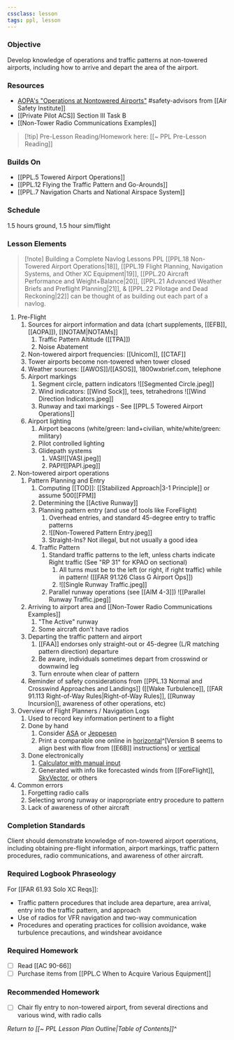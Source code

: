 ```yaml
---
cssclass: lesson
tags: ppl, lesson
---
```

### Objective
Develop knowledge of operations and traffic patterns at non-towered airports, including how to arrive and depart the area of the airport.

### Resources
- [AOPA's "Operations at Nontowered Airports"](https://www.aopa.org/-/media/files/aopa/home/pilot-resources/asi/safety-advisors/sa08.pdf) #safety-advisors from [[Air Safety Institute]]
- [[Private Pilot ACS]] Section III Task B
- [[Non-Tower Radio Communications Examples]]

> [!tip] Pre-Lesson Reading/Homework here: [[~ PPL Pre-Lesson Reading]]

### Builds On
- [[PPL.5 Towered Airport Operations]]
- [[PPL.12 Flying the Traffic Pattern and Go-Arounds]]
- [[PPL.7 Navigation Charts and National Airspace System]]

### Schedule
1.5 hours ground, 1.5 hour sim/flight

### Lesson Elements
> [!note] Building a Complete Navlog
> Lessons PPL [[PPL.18 Non-Towered Airport Operations|18]], [[PPL.19 Flight Planning, Navigation Systems, and Other XC Equipment|19]], [[PPL.20 Aircraft Performance and Weight+Balance|20]], [[PPL.21 Advanced Weather Briefs and Preflight Planning|21]], & [[PPL.22 Pilotage and Dead Reckoning|22]] can be thought of as building out each part of a navlog.
> 
> 

1. Pre-Flight
	1. Sources for airport information and data (chart supplements, [[EFB]], [[AOPA]]), [[NOTAM|NOTAMs]]
		1. Traffic Pattern Altitude ([[TPA]])
		2. Noise Abatement
	2. Non-towered airport frequencies: [[Unicom]], [[CTAF]]
	3. Tower airports become non-towered when tower closed
	4. Weather sources: [[AWOS]]/[[ASOS]], 1800wxbrief.com, telephone
	5. Airport markings
		1. Segment circle, pattern indicators ![[Segmented Circle.jpeg]]
		3. Wind indicators: [[Wind Sock]], tees, tetrahedrons ![[Wind Direction Indicators.jpeg]]
		4. Runway and taxi markings - See [[PPL.5 Towered Airport Operations]]
	6. Airport lighting
		1. Airport beacons (white/green: land+civilian, white/white/green: military)
		3. Pilot controlled lighting
		4. Glidepath systems 
			1. VASI![[VASI.jpeg]]
			2. PAPI![[PAPI.jpeg]]
2. Non-towered airport operations
	1. Pattern Planning and Entry
		1. Computing [[TOD]]: [[Stabilized Approach|3-1 Principle]] or assume 500[[FPM]]
		2. Determining the [[Active Runway]]
		3. Planning pattern entry (and use of tools like ForeFlight)
			1. Overhead entries, and standard 45-degree entry to traffic patterns
			2.  ![[Non-Towered Pattern Entry.jpeg]]
			3. Straight-Ins? Not illegal, but not usually a good idea
		4. Traffic Pattern
			1. Standard traffic patterns to the left, unless charts indicate Right traffic (See "RP 31" for KPAO on sectional)
				1. All turns must be to the left (or right, if right traffic) while in pattern! ([[FAR 91.126 Class G Airport Ops]])
				2. ![[Single Runway Traffic.jpeg]]
			2. Parallel runway operations (see [[AIM 4-3]]) ![[Parallel Runway Traffic.jpeg]]
	3. Arriving to airport area and [[Non-Tower Radio Communications Examples]]
		1. "The Active" runway
		2. Some aircraft don't have radios
	4. Departing the traffic pattern and airport
		1. [[FAA]] endorses only straight-out or 45-degree (L/R matching pattern direction) departure
		2. Be aware, individuals sometimes depart from crosswind or downwind leg
		3. Turn enroute when clear of pattern
	5. Reminder of safety considerations from [[PPL.13 Normal and Crosswind Approaches and Landings]] ([[Wake Turbulence]], [[FAR 91.113 Right-of-Way Rules|Right-of-Way Rules]], [[Runway Incursion]], awareness of other operations, etc)
3. Overview of Flight Planners / Navigation Logs
	1. Used to record key information pertinent to a flight
	2. Done by hand
		1. Consider [ASA](https://asa2fly.com/flight-planner-pad/) or [Jeppesen](https://www.amazon.com/Jeppesen-VFR-Navigation-Log-JS436183/dp/B003VSCCJ0/ref=sr_1_36?keywords=JEPPESEN&qid=1703037416&sr=8-36)
		2. Print a comparable one online in [horizontal](https://www.dauntless-soft.com/products/Freebies/VFRFlightPlanner/)^[Version B seems to align best with flow from [[E6B]] instructions] or [vertical](https://www.reddit.com/r/flying/comments/za5mbd/comment/iykckje/?utm_source=share&utm_medium=web2x&context=3)
	3. Done electronically
		1. [Calculator with manual input](https://e6bx.com/navlog/)
		2. Generated with info like forecasted winds from [[ForeFlight]], [SkyVector](https://skyvector.com/), or others
5. Common errors
	1. Forgetting radio calls
	2. Selecting wrong runway or inappropriate entry procedure to pattern
	3. Lack of awareness of other aircraft

### Completion Standards
Client should demonstrate knowledge of non-towered airport operations, including obtaining pre-flight information, airport markings, traffic pattern procedures, radio communications, and awareness of other aircraft.

### Required Logbook Phraseology
For [[FAR 61.93 Solo XC Reqs]]:
- Traffic pattern procedures that include area departure, area arrival, entry into the traffic pattern, and approach
- Use of radios for VFR navigation and two-way communication
- Procedures and operating practices for collision avoidance, wake turbulence precautions, and windshear avoidance

### Required Homework
- [ ] Read [[AC 90-66]]
- [ ] Purchase items from [[PPL.C When to Acquire Various Equipment]]

### Recommended Homework 
- [ ] Chair fly entry to non-towered airport, from several directions and various wind, with radio calls

*Return to [[~ PPL Lesson Plan Outline|Table of Contents]]^*